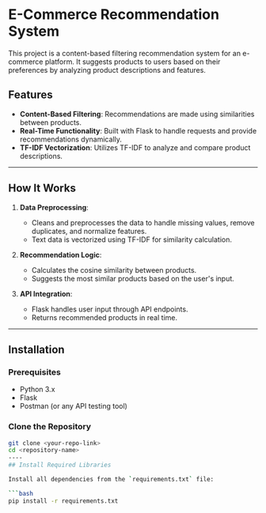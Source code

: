 # E-Commerce Recommendation System

This project is a content-based filtering recommendation system for an e-commerce platform. It suggests products to users based on their preferences by analyzing product descriptions and features.

## Features
- **Content-Based Filtering**: Recommendations are made using similarities between products.
- **Real-Time Functionality**: Built with Flask to handle requests and provide recommendations dynamically.
- **TF-IDF Vectorization**: Utilizes TF-IDF to analyze and compare product descriptions.

---

## How It Works
1. **Data Preprocessing**: 
   - Cleans and preprocesses the data to handle missing values, remove duplicates, and normalize features.
   - Text data is vectorized using TF-IDF for similarity calculation.

2. **Recommendation Logic**: 
   - Calculates the cosine similarity between products.
   - Suggests the most similar products based on the user's input.

3. **API Integration**:
   - Flask handles user input through API endpoints.
   - Returns recommended products in real time.

---

## Installation

### Prerequisites
- Python 3.x
- Flask
- Postman (or any API testing tool)

### Clone the Repository
```bash
git clone <your-repo-link>
cd <repository-name>
----
## Install Required Libraries

Install all dependencies from the `requirements.txt` file:

```bash
pip install -r requirements.txt
